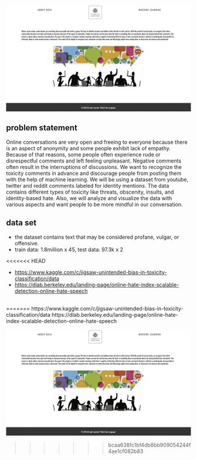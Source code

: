 ![Toxicity Analyzer](toxicity.GIF)

## problem statement
Online conversations are very open and freeing to everyone because there is an aspect of anonymity and some people exhibit lack of empathy. Because of that reasons, some people often experience rude or disrespectful comments and left feeling unpleasant. Negative comments often result in the interruptions of discussions. We want to recognize the toxicity comments in advance and discourage people from posting them with the help of machine learning. We will be using a dataset from youtube, twitter and reddit comments labeled for identity mentions. The data contains different types of toxicity like threats, obscenity, insults, and identity-based hate. Also, we will analyze and visualize the data with various aspects and want people to be more mindful in our conversation.

## data set

* the dataset contains text that may be considered profane, vulgar, or offensive.
* train data: 1.8million x 45, test data: 97.3k x 2

<<<<<<< HEAD
* https://www.kaggle.com/c/jigsaw-unintended-bias-in-toxicity-classification/data 
* https://dlab.berkeley.edu/landing-page/online-hate-index-scalable-detection-online-hate-speech
<br>
=======
https://www.kaggle.com/c/jigsaw-unintended-bias-in-toxicity-classification/data
https://dlab.berkeley.edu/landing-page/online-hate-index-scalable-detection-online-hate-speech

![Toxicity Analyzer](toxicity.GIF)
>>>>>>> bcaa638fc1bf4db8bb909054244f4ae1cf082b83
